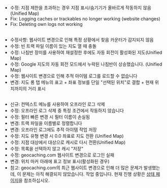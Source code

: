 ##
- 수정: 지점 제한을 초과하는 경우 지점 표시/숨기기가 올바르게 작동하지 않음 (Unified Map)
- Fix: Logging caches or trackables no longer working (website changes)
- Fix: Deleting own logs not working

##
- 수정사항: 웹사이트 변경으로 인해 특정 상황에서 찾음 카운터가 감지되지 않음
- 수정: 빈 트랙 파일 이름이 있는 지도 열 때 충돌
- 수정: 나침반 장미를 사용하여 재설정한 후에도 자동 회전이 활성화된 지도(Unified Map)
- 수정: Google 지도의 자동 회전 모드에서 누락된 나침반이 상승했습니다. (Unified Map)
- 수정: 웹사이트 변경으로 인해 추적 아이템 로그를 로드할 수 없습니다
- 변경: 지도 롱 탭 메뉴의 표고 + 좌표 정보를 단일 "선택된 위치"로 결합 + 현재 위치까지의 거리 표시

##
- 신규: 컨텍스트 메뉴를 사용하여 오프라인 로그 삭제
- 수정: 오프라인 로그 삭제 중 특정 조건에서 작동하지 않습니다
- 수정: 필터 빠른 변경 시 필터 이름이 손실됨
- 변경: 트랙 파일을 이름별로 정렬합니다
- 변경: 오프라인 로그에도 추적 아이템 작업 저장
- 수정: 지도 유형 변경 시 0.0 좌표로 지도 전환 (Unified Map)
- 수정: 지점 대상에서 대상으로 캐시로 다시 전환(Unified Map)
- 수정: 목록을 선택하지 않고 캐시 "저장"
- 수정: geocaching.com 웹사이트 변경으로 로그인 실패
- 변경: 위치 마커 아래에 표고 정보 표시(활성화된 경우)
- 참고: geocaching.com의 최근 웹사이트 변경으로 인해 더 많은 문제가 발생했는데, 이 문제는 아직 해결되지 않았습니다. 작업 중입니다. 현재 진행 상황은 [상태 페이지](https://github.com/cgeo/cgeo/issues/15555)을 참조하십시오.
